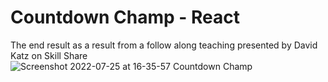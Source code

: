 # Countdown Champ - React

The end result as a result from a follow along teaching presented by David Katz on Skill Share
![Screenshot 2022-07-25 at 16-35-57 Countdown Champ](https://user-images.githubusercontent.com/82536545/180803919-45dd3c70-99ff-45f6-9855-e2dd5f2908fb.png)

